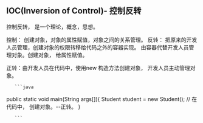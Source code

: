 ## IOC(Inversion of Control)- 控制反转

控制反转， 是一个理论，概念，思想。

控制： 创建对象，对象的属性赋值，对象之间的关系管理。
反转： 把原来的开发人员管理，创建对象的权限转移给代码之外的容器实现。 由容器代替开发人员管理对象。创建对象，
        给属性赋值。

正转：由开发人员在代码中，使用new 构造方法创建对象， 开发人员主动管理对象。

       ```java
public static void main(String args[]){
   Student student = new Student(); // 在代码中， 创建对象。--正转。
}

       ```

